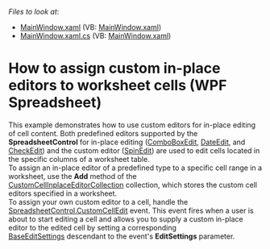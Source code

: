 <!-- default file list -->
*Files to look at*:

* [MainWindow.xaml](./CS/WpfSpreadsheet_CustomCellEditors/MainWindow.xaml) (VB: [MainWindow.xaml](./VB/WpfSpreadsheet_CustomCellEditors/MainWindow.xaml))
* [MainWindow.xaml.cs](./CS/WpfSpreadsheet_CustomCellEditors/MainWindow.xaml.cs) (VB: [MainWindow.xaml](./VB/WpfSpreadsheet_CustomCellEditors/MainWindow.xaml))
<!-- default file list end -->
# How to assign custom in-place editors to worksheet cells (WPF Spreadsheet)


This example demonstrates how to use custom editors for in-place editing of cell content. Both predefined editors supported by the <strong>SpreadsheetControl</strong> for in-place editing (<a href="https://documentation.devexpress.com/#WPF/clsDevExpressXpfEditorsComboBoxEdittopic">ComboBoxEdit</a>, <a href="https://documentation.devexpress.com/#WPF/clsDevExpressXpfEditorsDateEdittopic">DateEdit</a>, and <a href="https://documentation.devexpress.com/#WPF/clsDevExpressXpfEditorsCheckEdittopic">CheckEdit</a>) and the custom editor (<a href="https://documentation.devexpress.com/#WPF/clsDevExpressXpfEditorsSpinEdittopic">SpinEdit</a>) are used to edit cells located in the specific columns of a worksheet table.<br>To assign an in-place editor of a predefined type to a specific cell range in a worksheet, use the <strong>Add</strong> method of the <a href="https://documentation.devexpress.com/#CoreLibraries/clsDevExpressSpreadsheetCustomCellInplaceEditorCollectiontopic">CustomCellInplaceEditorCollection</a> collection, which stores the custom cell editors specified in a worksheet.<br>To assign your own custom editor to a cell, handle the <a href="https://documentation.devexpress.com/#WPF/DevExpressXpfSpreadsheetSpreadsheetControl_CustomCellEdittopic">SpreadsheetControl.CustomCellEdit</a> event. This event fires when a user is about to start editing a cell and allows you to supply a custom in-place editor to the edited cell by setting a corresponding <a href="https://documentation.devexpress.com/#WPF/clsDevExpressXpfEditorsSettingsBaseEditSettingstopic">BaseEditSettings</a> descendant to the event's <strong>EditSettings</strong> parameter.

<br/>



